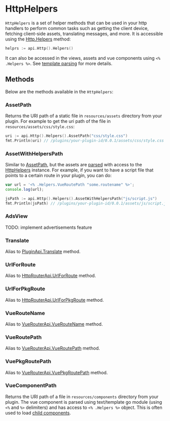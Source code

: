 # HttpHelpers

`HttpHelpers` is a set of helper methods that can be used in your http handlers to perform common tasks such as getting the client device, fetching client-side assets, translating messages, and more. It is accessible using the [Http.Helpers](./http-api.md#helpers) method:

```go
helprs := api.Http().Helpers()
```

It can also be accessed in the views, assets and vue components using `<% .Helpers %>`. See [template parsing](./http-response.md#template-parsing) for more details.

## Methods

Below are the methods available in the `HttpHelpers`:

### AssetPath

Returns the URI path of a static file in `resources/assets` directory from your plugin.
For example to get the uri path of the file in `resources/assets/css/style.css`:

```go
uri := api.Http().Helpers().AssetPath("css/style.css")
fmt.Println(uri) // /plugins/your-plugin-id/0.0.1/assets/css/style.css
```

### AssetWithHelpersPath

Similar to [AssetPath](#assetpath), but the assets are [parsed](./http-response.md#template-parsing) with access to the [HttpHelpers](./http-helpers.md) instance.
For example, if you want to have a script file that points to a certain route in your plugin, you can do:

```js title="resources/assets/js/script.js"
var url = '<% .Helpers.VueRoutePath "some.routename" %>';
console.log(url);
```

```go title="main.go"
jsPath := api.Http().Helpers().AssetWithHelpersPath("js/script.js")
fmt.Println(jsPath) // /plugins/your-plugin-id/0.0.1/assets/js/script.js
```

### AdsView

TODO: implement advertisements feature

### Translate

Alias to [PluginApi.Translate](./plugin-api.md#translate) method.

### UrlForRoute

Alias to [HttpRouterApi.UrlForRoute](./http-router-api.md#urlforroute) method.

### UrlForPkgRoute

Alias to [HttpRouterApi.UrlForPkgRoute](./http-router-api.md#urlforpkgroute) method.

### VueRouteName

Alias to [VueRouterApi.VueRouteName](./vue-router-api.md#vueroutename) method.

### VueRoutePath

Alias to [VueRouterApi.VueRoutePath](./vue-router-api.md#vueroutepath) method.

### VuePkgRoutePath

Alias to [VueRouterApi.VuePkgRoutePath](./vue-router-api.md#vuepkgroutepath) method.

### VueComponentPath

Returns the URI path of a file in `resources/components` directory from your plugin.
The vue component is parsed using text/template go module (using `<%` and `%>` delimiters) and has access to `<% .Helpers %>` object. This is often used to load [child components](../guides/vue-components.md#loading-child-components).
